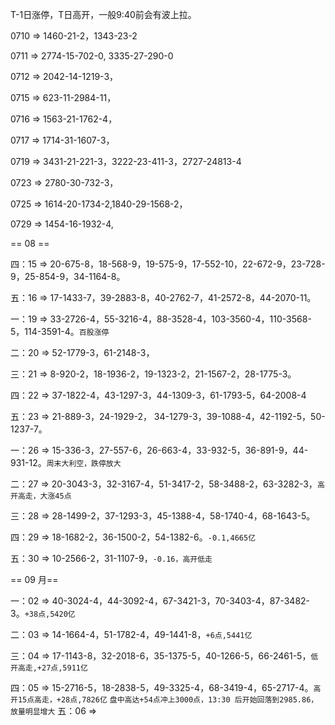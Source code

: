 T-1日涨停，T日高开，一般9:40前会有波上拉。



0710 => 1460-21-2，1343-23-2	

0711 => 2774-15-702-0, 3335-27-290-0

0712 => 2042-14-1219-3，

0715 => 623-11-2984-11，

0716 => 1563-21-1762-4，

0717 => 1714-31-1607-3，

0719 => 3431-21-221-3，3222-23-411-3，2727-24813-4

0723 => 2780-30-732-3，

0725 => 1614-20-1734-2,1840-29-1568-2，

0729 => 1454-16-1932-4,

== 08 == 

四：15 => 20-675-8，18-568-9，19-575-9，17-552-10，22-672-9，23-728-9，25-854-9，34-1164-8。

五：16 => 17-1433-7，39-2883-8，40-2762-7，41-2572-8，44-2070-11。

一：19 => 33-2726-4，55-3216-4，88-3528-4，103-3560-4，110-3568-5，114-3591-4。`百股涨停`

二：20 => 52-1779-3，61-2148-3，

三：21 => 8-920-2，18-1936-2，19-1323-2，21-1567-2，28-1775-3。

四：22 => 37-1822-4，43-1297-3，44-1309-3，61-1793-5，64-2008-4

五：23 => 21-889-3，24-1929-2， 34-1279-3，39-1088-4，42-1192-5，50-1237-7。

一：26 => 15-336-3，27-557-6，26-663-4，33-932-5，36-891-9，44-931-12。`周末大利空，跌停放大`

二：27 => 20-3043-3，32-3167-4，51-3417-2，58-3488-2，63-3282-3，`高开高走，大涨45点`

三：28 => 28-1499-2，37-1293-3，45-1388-4，58-1740-4，68-1643-5。

四：29 => 18-1682-2，36-1500-2，54-1382-6。`-0.1,4665亿`

五：30 => 10-2566-2，31-1107-9，`-0.16，高开低走`

== 09 月==

一：02 => 40-3024-4，44-3092-4，67-3421-3，70-3403-4，87-3482-3。`+38点,5420亿`

二：03 => 14-1664-4，51-1782-4，49-1441-8，`+6点,5441亿`

三：04 => 17-1143-8，32-2018-6，35-1375-5，40-1266-5，66-2461-5，`低开高走,+27点,5911亿`

四：05 => 15-2716-5，18-2838-5，49-3325-4，68-3419-4，65-2717-4。`高开15点高走，+28点,7826亿`
`盘中高达+54点冲上3000点，13:30 后开始回落到2985.86，放量明显增大`
五：06 => 

